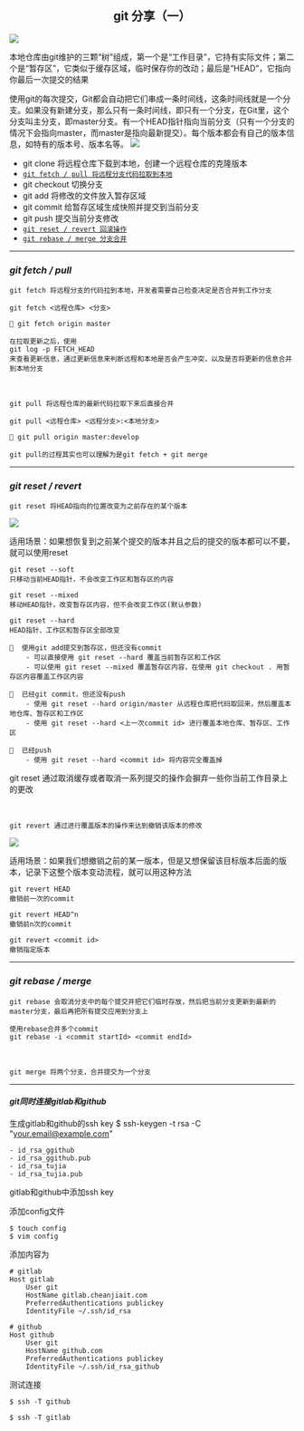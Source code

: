 ## <center>git 分享（一）</center>

![](http://www.leyar.me/images/bg2015120901.png)

本地仓库由git维护的三颗“树”组成，第一个是“工作目录”，它持有实际文件；第二个是“暂存区”，它类似于缓存区域，临时保存你的改动；最后是“HEAD”，它指向你最后一次提交的结果



使用git的每次提交，Git都会自动把它们串成一条时间线，这条时间线就是一个分支。如果没有新建分支，那么只有一条时间线，即只有一个分支，在Git里，这个分支叫主分支，即master分支。有一个HEAD指针指向当前分支（只有一个分支的情况下会指向master，而master是指向最新提交）。每个版本都会有自己的版本信息，如特有的版本号、版本名等。
![](https://i.ibb.co/km6c4GY/HEAD.png)

- git clone 将远程仓库下载到本地，创建一个远程仓库的克隆版本
- <u>`git fetch / pull 将远程分支代码拉取到本地`</u>
- git checkout 切换分支
- git add 将修改的文件放入暂存区域
- git commit 给暂存区域生成快照并提交到当前分支
- git push 提交当前分支修改
- <u>`git reset / revert 回滚操作`</u>
- <u>`git rebase / merge 分支合并`</u>

---

### ***git fetch / pull***
`git fetch 将远程分支的代码拉到本地，开发者需要自己检查决定是否合并到工作分支`

```
git fetch <远程仓库> <分支>

🌰 git fetch origin master

在拉取更新之后，使用
git log -p FETCH_HEAD
来查看更新信息，通过更新信息来判断远程和本地是否会产生冲突，以及是否将更新的信息合并到本地分支
```
<br>

`git pull 将远程仓库的最新代码拉取下来后直接合并`
```
git pull <远程仓库> <远程分支>:<本地分支>

🌰 git pull origin master:develop

git pull的过程其实也可以理解为是git fetch + git merge 
```
---

### ***git reset / revert***
`git reset 将HEAD指向的位置改变为之前存在的某个版本`

![](https://i.ibb.co/KDVkwZm/reset.png)

适用场景：如果想恢复到之前某个提交的版本并且之后的提交的版本都可以不要，就可以使用reset
```
git reset --soft
只移动当前HEAD指针，不会改变工作区和暂存区的内容

git reset --mixed
移动HEAD指针，改变暂存区内容，但不会改变工作区(默认参数)
 
git reset --hard
HEAD指针、工作区和暂存区全部改变

🌰  使用git add提交到暂存区，但还没有commit
    - 可以直接使用 git reset --hard 覆盖当前暂存区和工作区
    - 可以使用 git reset --mixed 覆盖暂存区内容，在使用 git checkout . 用暂存区内容覆盖工作区内容

🌰  已经git commit，但还没有push
    - 使用 git reset --hard origin/master 从远程仓库把代码取回来，然后覆盖本地仓库、暂存区和工作区
    - 使用 git reset --hard <上一次commit id> 进行覆盖本地仓库、暂存区、工作区

🌰  已经push
    - 使用 git reset --hard <commit id> 将内容完全覆盖掉
```
git reset 通过取消缓存或者取消一系列提交的操作会摒弃一些你当前工作目录上的更改

<br>

`git revert 通过进行覆盖版本的操作来达到撤销该版本的修改`

![](https://i.ibb.co/TWSSXRj/revert.png)

适用场景：如果我们想撤销之前的某一版本，但是又想保留该目标版本后面的版本，记录下这整个版本变动流程，就可以用这种方法

```
git revert HEAD
撤销前一次的commit 

git revert HEAD^n
撤销前n次的commit

git revert <commit id>
撤销指定版本
```
---

### ***git rebase / merge***
`git rebase 会取消分支中的每个提交并把它们临时存放，然后把当前分支更新到最新的master分支，最后再把所有提交应用到分支上`

```
使用rebase合并多个commit
git rebase -i <commit startId> <commit endId>

```
<br>

`git merge 将两个分支，合并提交为一个分支`

---

#### ***git同时连接gitlab和github***

生成gitlab和github的ssh key
$ ssh-keygen -t rsa -C "your.email@example.com"

    - id_rsa_ggithub
    - id_rsa_ggithub.pub 
    - id_rsa_tujia
    - id_rsa_tujia.pub

gitlab和github中添加ssh key

添加config文件
```
$ touch config
$ vim config
```

添加内容为
```
# gitlab
Host gitlab
    User git
    HostName gitlab.cheanjiait.com
    PreferredAuthentications publickey
    IdentityFile ~/.ssh/id_rsa

# github
Host github
    User git
    HostName github.com
    PreferredAuthentications publickey
    IdentityFile ~/.ssh/id_rsa_github
```

测试连接
```
$ ssh -T github

$ ssh -T gitlab
```
